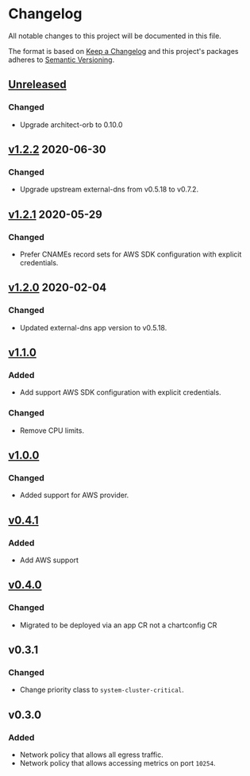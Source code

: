 # Changelog

All notable changes to this project will be documented in this file.

The format is based on [Keep a Changelog](http://keepachangelog.com/en/1.0.0/)
and this project's packages adheres to [Semantic Versioning](http://semver.org/spec/v2.0.0.html).

## [Unreleased]

### Changed

- Upgrade architect-orb to 0.10.0

## [v1.2.2] 2020-06-30

### Changed

- Upgrade upstream external-dns from v0.5.18 to v0.7.2.

## [v1.2.1] 2020-05-29

### Changed

- Prefer CNAMEs record sets for AWS SDK configuration with explicit credentials.

## [v1.2.0] 2020-02-04

### Changed

- Updated external-dns app version to v0.5.18.

## [v1.1.0]

### Added

- Add support AWS SDK configuration with explicit credentials.

### Changed

- Remove CPU limits.

## [v1.0.0]

### Changed

- Added support for AWS provider.

## [v0.4.1]

### Added

- Add AWS support

## [v0.4.0]

### Changed

- Migrated to be deployed via an app CR not a chartconfig CR

## v0.3.1

### Changed

- Change priority class to `system-cluster-critical`.

## v0.3.0

### Added

- Network policy that allows all egress traffic.
- Network policy that allows accessing metrics on port `10254`.

[Unreleased]: https://github.com/giantswarm/external-dns-app/compare/v1.2.2...master
[v1.2.2]: https://github.com/giantswarm/external-dns-app/compare/v1.2.1...v1.2.2
[v1.2.1]: https://github.com/giantswarm/external-dns-app/compare/v1.2.0...v1.2.1
[v1.2.0]: https://github.com/giantswarm/external-dns-app/compare/v1.1.0...v1.2.0
[v1.1.0]: https://github.com/giantswarm/external-dns-app/compare/v1.0.0...v1.1.0
[v1.0.0]: https://github.com/giantswarm/external-dns-app/compare/v0.4.1...v1.0.0
[v0.4.1]: https://github.com/giantswarm/external-dns-app/compare/v0.4.0...v0.4.1
[v0.4.0]: https://github.com/giantswarm/external-dns-app/releases/tag/v0.4.0
